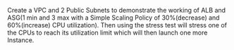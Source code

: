 Create a VPC and 2 Public Subnets to demonstrate the working of ALB and ASG(1 min and 3 max with a Simple Scaling Policy of 30%(decrease) and 60%(increase) CPU utilization). Then using the stress test will stress one of the CPUs to reach its utilization limit which will then launch one more Instance.